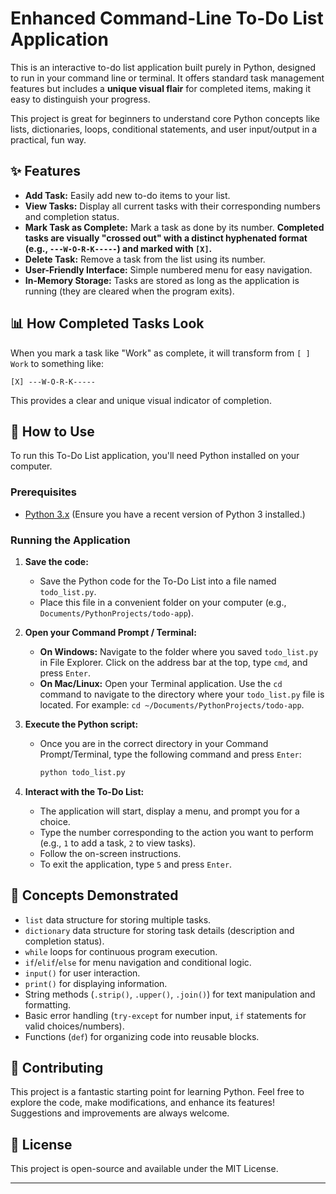 # Enhanced Command-Line To-Do List Application

This is an interactive to-do list application built purely in Python, designed to run in your command line or terminal. It offers standard task management features but includes a **unique visual flair** for completed items, making it easy to distinguish your progress.

This project is great for beginners to understand core Python concepts like lists, dictionaries, loops, conditional statements, and user input/output in a practical, fun way.

## ✨ Features

* **Add Task:** Easily add new to-do items to your list.
* **View Tasks:** Display all current tasks with their corresponding numbers and completion status.
* **Mark Task as Complete:** Mark a task as done by its number. **Completed tasks are visually "crossed out" with a distinct hyphenated format (e.g., `---W-O-R-K-----`) and marked with `[X]`.**
* **Delete Task:** Remove a task from the list using its number.
* **User-Friendly Interface:** Simple numbered menu for easy navigation.
* **In-Memory Storage:** Tasks are stored as long as the application is running (they are cleared when the program exits).

## 📊 How Completed Tasks Look

When you mark a task like "Work" as complete, it will transform from `[ ] Work` to something like:

`[X] ---W-O-R-K-----`

This provides a clear and unique visual indicator of completion.

## 🚀 How to Use

To run this To-Do List application, you'll need Python installed on your computer.

### Prerequisites

* [Python 3.x](https://www.python.org/downloads/) (Ensure you have a recent version of Python 3 installed.)

### Running the Application

1.  **Save the code:**
    * Save the Python code for the To-Do List into a file named `todo_list.py`.
    * Place this file in a convenient folder on your computer (e.g., `Documents/PythonProjects/todo-app`).

2.  **Open your Command Prompt / Terminal:**
    * **On Windows:** Navigate to the folder where you saved `todo_list.py` in File Explorer. Click on the address bar at the top, type `cmd`, and press `Enter`.
    * **On Mac/Linux:** Open your Terminal application. Use the `cd` command to navigate to the directory where your `todo_list.py` file is located. For example: `cd ~/Documents/PythonProjects/todo-app`.

3.  **Execute the Python script:**
    * Once you are in the correct directory in your Command Prompt/Terminal, type the following command and press `Enter`:
        ```bash
        python todo_list.py
        ```

4.  **Interact with the To-Do List:**
    * The application will start, display a menu, and prompt you for a choice.
    * Type the number corresponding to the action you want to perform (e.g., `1` to add a task, `2` to view tasks).
    * Follow the on-screen instructions.
    * To exit the application, type `5` and press `Enter`.

## 🧠 Concepts Demonstrated

* `list` data structure for storing multiple tasks.
* `dictionary` data structure for storing task details (description and completion status).
* `while` loops for continuous program execution.
* `if`/`elif`/`else` for menu navigation and conditional logic.
* `input()` for user interaction.
* `print()` for displaying information.
* String methods (`.strip()`, `.upper()`, `.join()`) for text manipulation and formatting.
* Basic error handling (`try-except` for number input, `if` statements for valid choices/numbers).
* Functions (`def`) for organizing code into reusable blocks.

## 🤝 Contributing

This project is a fantastic starting point for learning Python. Feel free to explore the code, make modifications, and enhance its features! Suggestions and improvements are always welcome.

## 📄 License

This project is open-source and available under the MIT License.

---
